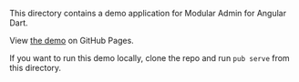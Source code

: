 This directory contains a demo application for Modular Admin for Angular Dart.

View [the demo](https://hyperiongray.github.io/ng_modular_admin/) on GitHub
Pages.

If you want to run this demo locally, clone the repo and run `pub serve` from
this directory.
